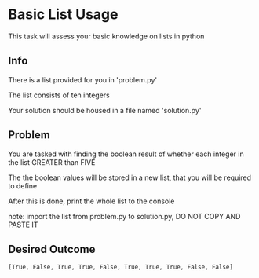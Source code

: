 # Basic List Usage
This task will assess your basic knowledge on lists in python

## Info

There is a list provided for you in 'problem.py'

The list consists of ten integers

Your solution should be housed in a file named 'solution.py'

## Problem

You are tasked with finding the boolean result of whether each integer in the list GREATER than FIVE

The the boolean values will be stored in a new list, that you will be required to define

After this is done, print the whole list to the console

note: import the list from problem.py to solution.py, DO NOT COPY AND PASTE IT 

## Desired Outcome

    [True, False, True, True, False, True, True, True, False, False]
